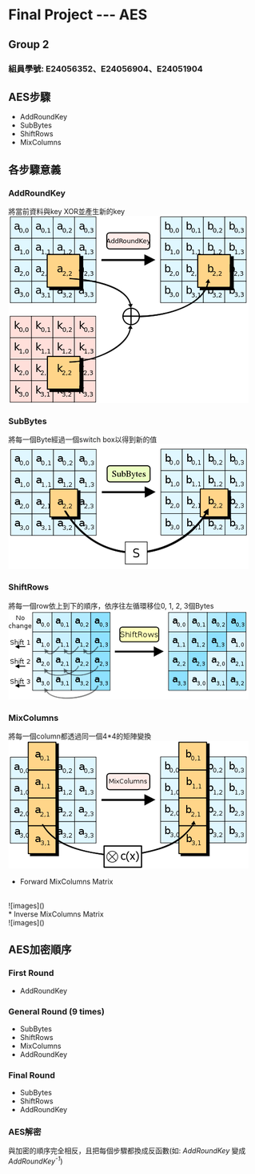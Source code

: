 # Final Project --- AES

## Group 2
### 組員學號: E24056352、E24056904、E24051904


## AES步驟
* AddRoundKey
* SubBytes
* ShiftRows
* MixColumns


## 各步驟意義

### AddRoundKey
將當前資料與key XOR並產生新的key
<br/>
![images](https://github.com/FPGAGROUP2/2019_FPGA_Design_Group2/blob/master/Final%20Project%20---%20AES/img/AddRoundKey.png)
### SubBytes
將每一個Byte經過一個switch box以得到新的值
<br/>
![images](https://github.com/FPGAGROUP2/2019_FPGA_Design_Group2/blob/master/Final%20Project%20---%20AES/img/SubBytes.png)
### ShiftRows
將每一個row依上到下的順序，依序往左循環移位0, 1, 2, 3個Bytes
<br/>
![images](https://github.com/FPGAGROUP2/2019_FPGA_Design_Group2/blob/master/Final%20Project%20---%20AES/img/ShiftRows.png)
### MixColumns
將每一個column都透過同一個4\*4的矩陣變換
<br/>
![images](https://github.com/FPGAGROUP2/2019_FPGA_Design_Group2/blob/master/Final%20Project%20---%20AES/img/MixColumns.png)
<br/>
* Forward MixColumns Matrix
<br/>
![images]()
<br/>
* Inverse MixColumns Matrix
<br/>
![images]()


## AES加密順序

### First Round
* AddRoundKey
### General Round (9 times)
* SubBytes
* ShiftRows
* MixColumns
* AddRoundKey
### Final Round
* SubBytes
* ShiftRows
* AddRoundKey
### AES解密
與加密的順序完全相反，且把每個步驟都換成反函數(如: *AddRoundKey* 變成 *AddRoundKey<sup>-1</sup>*)

